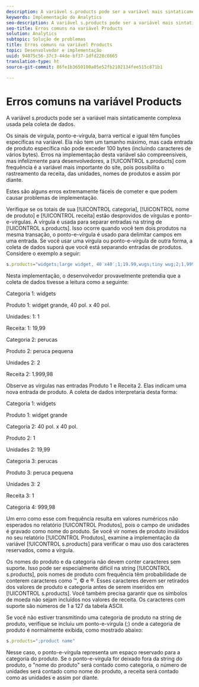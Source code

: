 ```yaml
---
description: A variável s.products pode ser a variável mais sintaticamente complexa usada pela coleta de dados.
keywords: Implementação do Analytics
seo-description: A variável s.products pode ser a variável mais sintaticamente complexa usada pela coleta de dados.
seo-title: Erros comuns na variável Products
solution: Analytics
subtopic: Solução de problemas
title: Erros comuns na variável Products
topic: Desenvolvedor e implementação
uuid: 94075c56-37c3-44de-bf37-1dfd228c6665
translation-type: ht
source-git-commit: 86fe1b3650100a05e52fb2102134fee515c871b1

---
```



# Erros comuns na variável Products

A variável s.products pode ser a variável mais sintaticamente complexa usada pela coleta de dados.

Os sinais de vírgula, ponto-e-vírgula, barra vertical e igual têm funções específicas na variável. Ela não tem um tamanho máximo, mas cada entrada de produto específica não pode exceder 100 bytes (incluindo caracteres de vários bytes). Erros na implementação desta variável são compreensíveis, mas infelizmente para desenvolvedores, a [!UICONTROL s.products] com frequência é a variável mais importante do site, pois possibilita o rastreamento da receita, das unidades, nomes de produtos e assim por diante.

Estes são alguns erros extremamente fáceis de cometer e que podem causar problemas de implementação.

Verifique se os totais de sua [!UICONTROL categoria], [!UICONTROL nome de produto] e [!UICONTROL receita] estão desprovidos de vírgulas e ponto-e-vírgulas. A vírgula é usada para separar entradas na string de [!UICONTROL s.products]. Isso ocorre quando você tem dois produtos na mesma transação, o ponto-e-vírgula é usado para delimitar campos em uma entrada. Se você usar uma vírgula ou ponto-e-vírgula de outra forma, a coleta de dados suporá que você está separando entradas de produtos. Considere o exemplo a seguir:

```js
s.products="widgets;large widget, 40′x40′;1;19.99,wugs;tiny wug;2;1,999.98";
```

Nesta implementação, o desenvolvedor provavelmente pretendia que a coleta de dados tivesse a leitura como a seguinte:

Categoria 1: widgets

Produto 1: widget grande, 40 pol. x 40 pol.

Unidades: 1: 1

Receita: 1: 19,99

Categoria 2: perucas

Produto 2: peruca pequena

Unidades 2: 2

Receita 2: 1.999,98

Observe as vírgulas nas entradas Produto 1 e Receita 2. Elas indicam uma nova entrada de produto. A coleta de dados interpretaria desta forma:

Categoria 1: widgets

Produto 1: widget grande

Categoria 2: 40 pol. x 40 pol.

Produto 2: 1

Unidades 2: 19,99

Categoria 3: perucas

Produto 3: peruca pequena

Unidades 3: 2

Receita 3: 1

Categoria 4: 999,98

Um erro como esse com frequência resulta em valores numéricos não esperados no relatório [!UICONTROL Produtos], pois o campo de unidades é gravado como nome do produto. Se você vir nomes de produto inválidos no seu relatório [!UICONTROL Produtos], examine a implementação da variável [!UICONTROL s.products] para verificar o mau uso dos caracteres reservados, como a vírgula.

Os nomes do produto e da categoria não devem conter caracteres sem suporte. Isso pode ser especialmente difícil na string [!UICONTROL s.products], pois nomes de produto com frequência têm probabilidade de conterem caracteres como ™, © e ®. Esses caracteres devem ser retirados dos valores de produto e categoria antes de serem inseridos em [!UICONTROL s.products]. Você também precisa garantir que os símbolos de moeda não sejam incluídos nos valores de receita. Os caracteres com suporte são números de 1 a 127 da tabela ASCII.

Se você não estiver transmitindo uma categoria de produto na string de produto, verifique se incluiu um ponto-e-vírgula (;) onde a categoria de produto é normalmente exibida, como mostrado abaixo:

```js
s.products=";product name"
```

Nesse caso, o ponto-e-vírgula representa um espaço reservado para a categoria do produto. Se o ponto-e-vírgula for deixado fora da string do produto, o "nome do produto" será contado como categoria, o número de unidades será contado como nome do produto, a receita será contado como as unidades e assim por diante.

